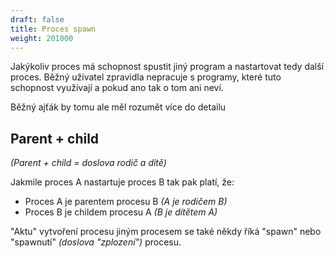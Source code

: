 ```yaml
---
draft: false
title: Proces spawn
weight: 201000
---
```


Jakýkoliv proces má schopnost spustit jiný program a nastartovat tedy další proces. Běžný uživatel zpravidla nepracuje s programy, které tuto schopnost využívají a pokud ano tak o tom ani neví.

Běžný ajťák by tomu ale měl rozumět více do detailu

## Parent + child

*(Parent + child = doslova rodič a dítě)*

Jakmile proces A nastartuje proces B tak pak platí, že:

- Proces A je parentem procesu B *(A je rodičem B)*
- Proces B je childem procesu A *(B je dítětem A)*

"Aktu" vytvoření procesu jiným procesem se také někdy říká "spawn" nebo "spawnutí" *(doslova "zplození")* procesu.